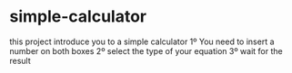 # simple-calculator

this project introduce you to a simple calculator
1º You need to insert a number on both boxes
2º select the type of your equation
3º wait for the result
